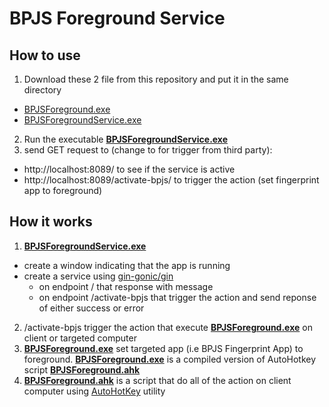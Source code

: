 # BPJS Foreground Service

## How to use

1. Download these 2 file from this repository and put it in the same directory

- [BPJSForeground.exe](BPJSForeground.exe)
- [BPJSForegroundService.exe](BPJSForegroundService.exe)

2. Run the executable [**BPJSForegroundService.exe**](BPJSForegroundService.exe)
3. send GET request to (change <localhost> to <client IP> for trigger from third party):

- http://localhost:8089/ to see if the service is active
- http://localhost:8089/activate-bpjs/ to trigger the action (set fingerprint app to foreground)

## How it works

1. [**BPJSForegroundService.exe**](BPJSForegroundService.exe)

- create a window indicating that the app is running
- create a service using [gin-gonic/gin](https://pkg.go.dev/github.com/gin-gonic/gin)
  - on endpoint / that response with message
  - on endpoint /activate-bpjs that trigger the action and send reponse of either success or error

2. /activate-bpjs trigger the action that execute [**BPJSForeground.exe**](BPJSForeground.exe) on client or targeted computer
3. [**BPJSForeground.exe**](BPJSForeground.exe) set targeted app (i.e BPJS Fingerprint App) to foreground. [**BPJSForeground.exe**](BPJSForeground.exe) is a compiled version of AutoHotkey script [**BPJSForeground.ahk**](BPJSForeground.ahk)
4. [**BPJSForeground.ahk**](BPJSForeground.ahk) is a script that do all of the action on client computer using [AutoHotKey](https://www.autohotkey.com) utility
